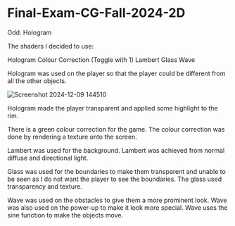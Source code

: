 # Final-Exam-CG-Fall-2024-2D
 
Odd: Hologram

The shaders I decided to use:

Hologram
Colour Correction (Toggle with 1)
Lambert
Glass
Wave

Hologram was used on the player so that the player could be different from all the other objects.

![Screenshot 2024-12-09 144510](https://github.com/user-attachments/assets/aaf3f64e-ec9e-41e0-be23-1581664de48f)

Hologram made the player transparent and applied some highlight to the rim.

There is a green colour correction for the game.
The colour correction was done by rendering a texture onto the screen.

Lambert was used for the background.
Lambert was achieved from normal diffuse and directional light.

Glass was used for the boundaries to make them transparent and unable to be seen as I do not want the player to see the boundaries.
The glass used transparency and texture.

Wave was used on the obstacles to give them a more prominent look. Wave was also used on the power-up to make it look more special.
Wave uses the sine function to make the objects move.
